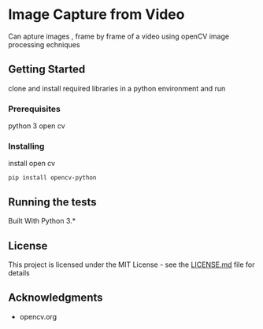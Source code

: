 # Image Capture from Video

 Can apture images , frame by frame of a video using openCV image processing echniques
 
## Getting Started

clone and install required libraries in a python environment and run

### Prerequisites

python 3 
open cv

### Installing

install open cv

```
pip install opencv-python
```

## Running the tests

Built With Python 3.*

## License

This project is licensed under the MIT License - see the [LICENSE.md](LICENSE.md) file for details

## Acknowledgments

* opencv.org


